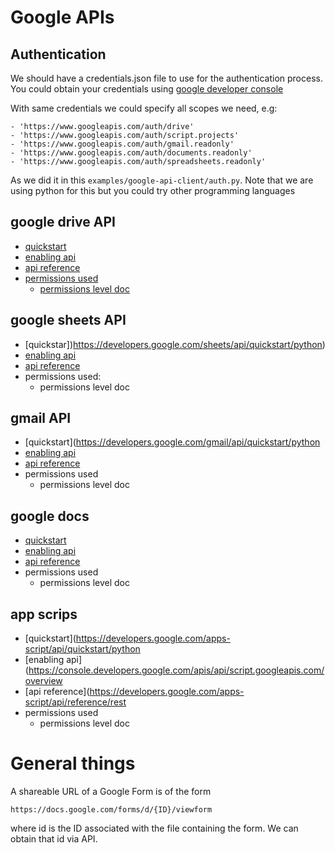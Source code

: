 # Google APIs

## Authentication

We should have a credentials.json file to use for the authentication process.
You could obtain your credentials using [google developer console](https://console.developers.google.com/apis/)

With same credentials we could specify all scopes we need, e.g:

    - 'https://www.googleapis.com/auth/drive'
    - 'https://www.googleapis.com/auth/script.projects'
    - 'https://www.googleapis.com/auth/gmail.readonly'
    - 'https://www.googleapis.com/auth/documents.readonly'
    - 'https://www.googleapis.com/auth/spreadsheets.readonly'

As we did it in this `examples/google-api-client/auth.py`.
Note that we are using python for this but you could try other programming languages

## google drive API

- [quickstart](https://developers.google.com/sheets/api/quickstart/python)
- [enabling api](https://console.developers.google.com/apis/api/drive.googleapis.com/overview)
- [api reference](https://developers.google.com/drive/api/v3/reference/)
- [permissions used]("https://www.googleapis.com/auth/drive")
    - [permissions level doc](https://developers.google.com/drive/api/v2/about-auth)

## google sheets API

- [quickstar])https://developers.google.com/sheets/api/quickstart/python)
- [enabling api](https://console.developers.google.com/apis/api/sheets.googleapis.com/overview)
- [api reference](https://developers.google.com/sheets/api/reference/rest)
- permissions used:
    - permissions level doc

## gmail API

- [quickstart](https://developers.google.com/gmail/api/quickstart/python
- [enabling api](https://console.developers.google.com/apis/api/gmail.googleapis.com/overview)
- [api reference](https://developers.google.com/gmail/api/v1/reference/)
- permissions used
    - permissions level doc

## google docs

- [quickstart](https://developers.google.com/docs/api/quickstart/python)
- [enabling api](https://console.developers.google.com/apis/api/docs.googleapis.com/overview)
- [api reference](https://developers.google.com/docs/api/reference/rest)
- permissions used
    - permissions level doc

## app scrips

- [quickstart](https://developers.google.com/apps-script/api/quickstart/python
- [enabling api](https://console.developers.google.com/apis/api/script.googleapis.com/overview
- [api reference](https://developers.google.com/apps-script/api/reference/rest
- permissions used
    - permissions level doc

# General things

A shareable URL of a Google Form is of the form

`https://docs.google.com/forms/d/{ID}/viewform`

where id is the ID associated with the file containing the form. 
We can obtain that id via API.
